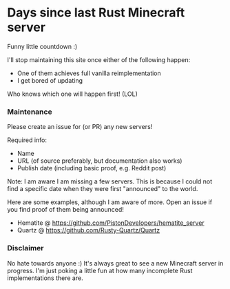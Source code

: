 # Days since last Rust Minecraft server

Funny little countdown :)

I'll stop maintaining this site once either of the following happen:
- One of them achieves full vanilla reimplementation
- I get bored of updating

Who knows which one will happen first! (LOL)


### Maintenance

Please create an issue for (or PR) any new servers!

Required info:
- Name
- URL (of source preferably, but documentation also works)
- Publish date (including basic proof, e.g. Reddit post)

Note: I am aware I am missing a few servers. This is because I could not find a
specific date when they were first "announced" to the world.

Here are some examples, although I am aware of more. Open an issue if you find
proof of them being announced!
- Hematite @ https://github.com/PistonDevelopers/hematite_server
- Quartz @ https://github.com/Rusty-Quartz/Quartz

### Disclaimer

No hate towards anyone :) It's always great to see a new Minecraft server in progress. I'm just poking a little fun at how many incomplete Rust implementations there are.
